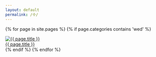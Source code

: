 ```yaml
---
layout: default
permalink: /수/
---
```

<script>
	window.onload=function(){document.getElementById("mwed").className="ctd"};
</script>
{% for page in site.pages %}
{% if page.categories contains 'wed' %}
	<div id="info">
	<a href="{{ page.url | prepend: site.baseurl }}">
	<img id="info" alt="{{ page.title }}" src="{{ page.img }}">
	</a>
	</div>
	<div id="info"><a href="{{ page.url | prepend: site.baseurl }}">{{ page.title }}</a></div>
{% endif %}
{% endfor %}